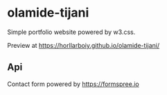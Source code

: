 # olamide-tijani
Simple portfolio website powered by w3.css.

Preview at https://horllarboiy.github.io/olamide-tijani/

## Api
Contact form powered by https://formspree.io

## 
